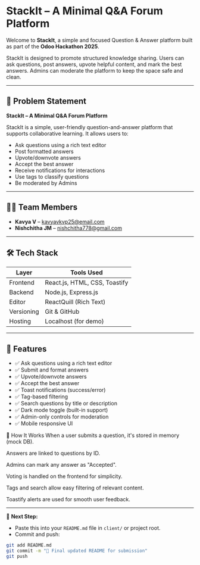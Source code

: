 # StackIt – A Minimal Q&A Forum Platform

Welcome to **StackIt**, a simple and focused Question & Answer platform built as part of the **Odoo Hackathon 2025**.

StackIt is designed to promote structured knowledge sharing. Users can ask questions, post answers, upvote helpful content, and mark the best answers. Admins can moderate the platform to keep the space safe and clean.

---

## 🚀 Problem Statement

**StackIt – A Minimal Q&A Forum Platform**

StackIt is a simple, user-friendly question-and-answer platform that supports collaborative learning. It allows users to:
- Ask questions using a rich text editor
- Post formatted answers
- Upvote/downvote answers
- Accept the best answer
- Receive notifications for interactions
- Use tags to classify questions
- Be moderated by Admins

---

## 👨‍💻 Team Members

- **Kavya V** – kavyavkvp25@email.com
- **Nishchitha JM** – nishchitha778@gmail.com

---

## 🛠️ Tech Stack

| Layer      | Tools Used               |
|------------|--------------------------|
| Frontend   | React.js, HTML, CSS, Toastify |
| Backend    | Node.js, Express.js      |
| Editor     | ReactQuill (Rich Text)   |
| Versioning | Git & GitHub             |
| Hosting    | Localhost (for demo)     

---

## 🚀 Features

- ✅ Ask questions using a rich text editor  
- ✅ Submit and format answers  
- ✅ Upvote/downvote answers  
- ✅ Accept the best answer  
- ✅ Toast notifications (success/error)  
- ✅ Tag-based filtering  
- ✅ Search questions by title or description  
- ✅ Dark mode toggle (built-in support)  
- ✅ Admin-only controls for moderation  
- ✅ Mobile responsive UI


📄 How It Works
When a user submits a question, it's stored in memory (mock DB).

Answers are linked to questions by ID.

Admins can mark any answer as "Accepted".

Voting is handled on the frontend for simplicity.

Tags and search allow easy filtering of relevant content.

Toastify alerts are used for smooth user feedback.

---

📣 **Next Step:**
- Paste this into your `README.md` file in `client/` or project root.
- Commit and push:

```bash
git add README.md
git commit -m "📝 Final updated README for submission"
git push

